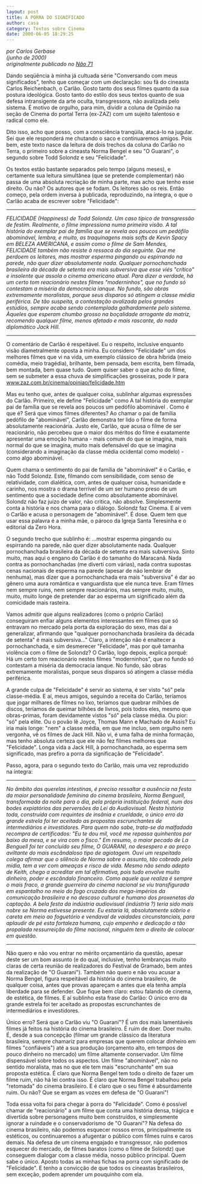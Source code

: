 ```yaml
---
layout: post
title: A PORRA DO SIGNIFICADO
author: casa
category: Textos sobre Cinema
date: 2000-06-05 18:29:25
---
```

*por Carlos Gerbase*\
*(junho de 2000)*\
*originalmente publicado no [Não 71](https://www.nao-til.com.br/nao-71/textos/porra.html)*

Dando seqüência à minha já cultuada série "Conversando com meus significados", tenho que começar com um declaração: sou fã do cineasta Carlos Reichenbach, o Carlão. Gosto tanto dos seus filmes quanto da sua postura ideológica. Gosto tanto do estilo dos seus textos quanto de sua defesa intransigente da arte oculta, transgressora, não avalizada pelo sistema. É motivo de orgulho, para mim, dividir a coluna de Opinião na seção de Cinema do portal Terra (ex-ZAZ) com um sujeito talentoso e radical como ele.

Dito isso, acho que posso, com a consciência tranqüila, atacá-lo na jugular. Sei que ele responderá me chutando o saco e continuaremos amigos. Pois bem, este texto nasce da leitura de dois trechos da coluna do Carlão no Terra, o primeiro sobre a cineasta Norma Bengel e seu "O Guarani", o segundo sobre Todd Solondz e seu "Felicidade".

Os textos estão bastante separados pelo tempo (alguns meses), e certamente sua leitura simultânea (que se pretende complementar) não passa de uma absoluta recriação de minha parte, mas acho que tenho esse direito. Ou não? Os autores que se fodam. Os leitores são os reis. Então começo, pela ordem inversa à publicada, reproduzindo, na íntegra, o que o Carlão acaba de escrever sobre "Felicidade":

- - -

*FELICIDADE (Happiness) de Todd Solondz. Um caso típico de transgressão de festim. Realmente, o filme impressiona numa primeira visão. A tal história do exemplar pai de família que se revela aos poucos um pedófilo abominável, lembra, e muito, as traquinagens mais softs de Kevin Spacy em BELEZA AMERICANA, e assim como o filme de Sam Mendes, FELICIDADE também não resiste à ressaca do dia seguinte. Que me perdoem os leitores, mas mostrar esperma pingando ou espirrando na parede, não quer dizer absolutamente nada. Qualquer pornochanchada brasileira da década de setenta era mais subversiva que esse viés "crítico" e insolente que assola o cinema americano atual. Para dizer a verdade, há um certo tom reacionário nestes filmes "moderninhos", que no fundo só contestam a miséria da democracia ianque. No fundo, são obras extremamente moralistas, porque seus disparos só atingem a classe média periférica. De tão suspeita, a contestação avalizada pelos grandes estúdios, sempre acaba sendo contemplada galhardamente pelo sistema. Àqueles que esperam chumbo grosso na boçalidade arrogante da matriz, recomendo qualquer filme, menos afetado e mais rascante, do nada diplomático Jack Hill.*

- - -

O comentário de Carlão é respeitável. Eu o respeito, inclusive enquanto visão diametralmente oposta à minha. Eu considero "Felicidade" um dos melhores filmes que vi na vida, um exemplo clássico de obra híbrida (meio comédia, meio tragédia), brilhante, bem pensada, bem escrita, bem filmada, bem montada, bem quase tudo. Quem quiser saber o que acho do filme, sem se submeter a essa chuva de simplificações grosseiras, pode ir para www.zaz.com.br/cinema/opiniao/felicidade.htm

Mas eu tenho que, antes de qualquer coisa, sublinhar algumas expressões do Carlão. Primeiro, ele define "Felicidade" como A tal história do exemplar pai de família que se revela aos poucos um pedófilo abominável . Como é que é? Será que vimos filmes diferentes? Ao chamar o pai de família pedófilo de "abominável", Carlão demonstra ter lido o filme de forma absolutamente reacionária. Justo ele, Carlão, que acusa o filme de ser reacionário, não percebeu que o maior dos méritos do filme é exatamente apresentar uma emoção humana - mais comum do que se imagina, mais normal do que se imagina, muito mais defensável do que se imagina (considerando a imaginação da classe média ocidental como modelo) - como algo abominável.

Quem chama o sentimento do pai de família de "abominável" é o Carlão, e não Todd Solondz. Este, filmando com sensibilidade, com senso de relatividade, com dialética, com, antes de qualquer coisa, humanidade e carinho, nos mostra o drama terrível de um ser humano preso de um sentimento que a sociedade define como absolutamente abominável. Solondz não faz juízo de valor, não critica, não absolve. Simplesmente conta a história e nos chama para o diálogo. Solondz faz Cinema. E aí vem o Carlão e acusa o personagem de "abominável". É dose. Quem tem que usar essa palavra é a minha mãe, o pároco da Igreja Santa Teresinha e o editorial da Zero Hora.

O segundo trecho que sublinho é: ...mostrar esperma pingando ou espirrando na parede, não quer dizer absolutamente nada. Qualquer pornochanchada brasileira da década de setenta era mais subversiva. Sinto muito, mas aqui o engano do Carlão é do tamanho do Maracanã. Nada contra as pornochanchadas (me diverti com várias), nada contra supostas cenas nacionais de esperma na parede (apesar de não lembrar de nenhuma), mas dizer que a pornochanchada era mais "subversiva" é dar ao gênero uma aura romântica e vanguardista que ele nunca teve. Eram filmes nem sempre ruins, nem sempre reacionários, mas sempre muito, muito, muito, muito longe de pretender dar ao esperma um significado além da comicidade mais rasteira.

Vamos admitir que alguns realizadores (como o próprio Carlão) conseguiram enfiar alguns elementos interessantes em filmes que só entravam no mercado pela porta da exploração do sexo, mas daí a generalizar, afirmando que "qualquer pornochanchada brasileira da década de setenta" é mais subversiva..." Claro, a intenção não é enaltecer a pornochanchada, e sim desmerecer "Felicidade", mas por quê tamanha violência com o filme de Solondz? O Carlão, logo depois, explica porquê: Há um certo tom reacionário nestes filmes "moderninhos", que no fundo só contestam a miséria da democracia ianque. No fundo, são obras extremamente moralistas, porque seus disparos só atingem a classe média periférica.

A grande culpa de "Felicidade" é servir ao sistema, é ser visto "só" pela classe-média. E aí, meus amigos, seguindo a receita do Carlão, teríamos que jogar milhares de filmes no lixo, teríamos que quebrar milhões de discos, teríamos de queimar bilhões de livros, pois todos eles, mesmo que obras-primas, foram devidamente vistos "só" pela classe média. Ou pior: "só" pela elite. Ou o povão lê Joyce, Thomas Mann e Machado de Assis? Eu iria mais longe: "nem" a classe média, em que me incluo, sem orgulho nem vergonha, vê os filmes de Jack Hill. Não vi, é uma falha de minha formação, mas tenho absoluta certeza que ele não fez filmes melhores que "Felicidade". Longa vida a Jack Hill, à pornochanchada, ao esperma sem significado, mas prefiro a porra da significação de "Felicidade".

Passo, agora, para o segundo texto do Carlão, mais uma vez reproduzido na íntegra:

- - -

*No âmbito das querelas intestinas, é preciso ressaltar a ausência na festa da maior personalidade feminina do cinema brasileiro, Norma Benguell, transformada da noite para o dia, pela própria instituição federal, num dos bodes expiatórios das perversões da Lei do Audiovisual. Nesta história toda, construída com requintes de insânia e crueldade, o único erro da grande estrela foi ter aceitado as propostas escrunchantes de intermediários e investidores. Para quem não sabe, trata-se da malfadada recompra de certificados: "Eu te dou mil, você me repassa quinhentos por baixo da mesa, e se vira com o fisco." Em resumo, o maior pecado de La Benguell foi ter concluído seu filme, O GUARANI, no desespero e ao preço aviltante do mais escândaloso tipo de agiotagem. Ouvi um respeitado colega afirmar que o silêncio de Norma sobre o assunto, tão cobrado pela mídia, tem a ver com ameaças e risco de vida. Mesmo não sendo adepto de Keith, chego a acreditar em tal afirmativa, pois tudo envolve muito dinheiro, poder e escândalo financeiro. Como aquele que realiza é sempre o mais fraco, a grande guerreira do cinema nacional se viu transfigurada em espantalho no meio do fogo cruzado dos mega-impérios da comunicação brasileira e no descaso cultural e humano dos proxenetas da captação. A bela festa da indústria audiovisual (indústria ?) teria sido mais nobre se Norma estivesse presente. Eu estaria lá, absolutamente sóbrio e careta em meio ao foguetório e vendaval de vaidades circunstanciais, para aplaudir de pé esta fortaleza humana, cujo empenho e dedicação a tão propalada ressurreição do filme nacional, ninguém tem o direito de colocar em questão.*

- - -

Não quero e não vou entrar no mérito orçamentário da questão, apesar deste ser um bom assunto (e do qual, inclusive, tenho lembranças muito claras de certa reunião de realizadores do Festival de Gramado, bem antes da realização de "O Guarani"). Também não quero e não vou acusar a Norma Bengel, figura respeitável da história do cinema brasileiro, de qualquer coisa, antes que provas apareçam e antes que ela tenha ampla liberdade para se defender. Que fique bem claro: estou falando de cinema, de estética, de filmes. E aí sublinho esta frase do Carlão: O único erro da grande estrela foi ter aceitado as propostas escrunchantes de intermediários e investidores.

Único erro? Será que o Carlão viu "O Guarani"? É um dos mais lamentáveis filmes já feitos na história do cinema brasileiro. É ruim de doer. Doer muito. É, desde a sua concepção (filmar um grande clássico da literatura brasileira, sempre chamariz para empresas que querem colocar dinheiro em filmes "confiáveis") até a sua produção (orçamento alto, em tempos de pouco dinheiro no mercado) um filme altamente conservador. Um filme dispensável sobre todos os aspectos. Um filme "abominável", não no sentido moralista, mas no que ele tem mais "escrunchante" em sua proposta estética. É claro que Norma Bengel tem todo o direito de fazer um filme ruim, não há lei contra isso. É claro que Norma Bengel trabalhou pela "retomada" do cinema brasileiro. E é claro que o seu filme é absurdamente ruim. Ou não? Que se ergam as vozes em defesa de "O Guarani"!

Toda essa volta foi para chegar à porra do "Felicidade". Como é possível chamar de "reacionário" a um filme que conta uma história densa, trágica e divertida sobre personagens muito bem construídos, e simplesmente ignorar a ruindade e o conservadorismo de "O Guarani"? Na defesa do cinema brasileiro, não podemos esquecer nossos erros, principalmente os estéticos, ou continuaremos a afugentar o público com filmes ruins e caros demais. Na defesa de um cinema engajado e transgressor, não podemos esquecer do mercado, de filmes baratos (como o filme de Solondz) que conseguem dialogar com a classe média, nosso público principal. Quem sabe o único. Aposto todas as minhas fichas na porra com significado de "Felicidade". E tenho a convicção de que todos os cineastas brasileiros, sem exceção, podem aprender um pouquinho com ela.